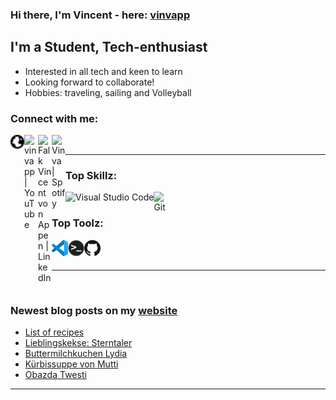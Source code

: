 ### Hi there, I'm Vincent - here: [vinvapp][website] 

## I'm a Student, Tech-enthusiast

- Interested in all tech and keen to learn
- Looking forward to collaborate!
- Hobbies: traveling, sailing and Volleyball

### Connect with me:

[<img align="left" alt="vinvapp.github.io" width="22px" src="https://raw.githubusercontent.com/iconic/open-iconic/master/svg/globe.svg" />][website]
[<img align="left" alt="vinvapp | YouTube" width="22px" src="https://cdn.jsdelivr.net/npm/simple-icons@v3/icons/youtube.svg" target="_blank" />][youtube]
[<img align="left" alt="Falk Vincent von Appen | LinkedIn" width="22px" src="https://cdn.jsdelivr.net/npm/simple-icons@v3/icons/linkedin.svg" />][linkedin]
[<img align="left" alt="Vinva | Spotify" width="22px" src="https://cdn.jsdelivr.net/npm/simple-icons@v3/icons/spotify.svg" />][spotify]

<!-- THis is interesting to test at some point:)-->
<!-- https://www.stefanjudis.com/notes/how-to-define-dark-light-mode-images-in-github-markdown/)-->
<!--![spotify]("https://cdn.jsdelivr.net/npm/simple-icons@v3/icons/spotify.svg"#gh-dark-mode-only)-->
<!--[<img align="left" alt="Vincent von Appen | Instagram" width="22px" src="https://cdn.jsdelivr.net/npm/simple-icons@v3/icons/instagram.svg" />][instagram]  -->
<!--[<img align="left" alt="vincent.vonapp | Facebook" width="22px" src="https://cdn.jsdelivr.net/npm/simple-icons@v3/icons/facebook.svg" />][facebook] -->

<br />

---

### Top Skillz:

[<img align="left" alt="Visual Studio Code" height="26px" src="https://www.python.org/static/community_logos/python-logo-generic.svg" />][linkedin]
[<img align="left" alt="Git" width="26px" src="https://git-scm.com/images/logos/downloads/Git-Icon-1788C.png" />][linkedin]


<br />

### Top Toolz:

[<img align="left" alt="Visual Studio Code" width="26px" src="https://raw.githubusercontent.com/github/explore/80688e429a7d4ef2fca1e82350fe8e3517d3494d/topics/visual-studio-code/visual-studio-code.png" />][linkedin]
[<img align="left" alt="Terminal" width="26px" src="https://raw.githubusercontent.com/github/explore/80688e429a7d4ef2fca1e82350fe8e3517d3494d/topics/terminal/terminal.png" />][linkedin]
[<img align="left" alt="GitHub" width="26px" src="https://raw.githubusercontent.com/github/explore/78df643247d429f6cc873026c0622819ad797942/topics/github/github.png" />][linkedin]

<br />
<br />

---

<br />

### Newest blog posts on my [website][website]


<!-- BLOG-POST-LIST:START -->
- [List of recipes](https://vinvapp.github.io/recipe/3000/03/01/List_of_recipes.html)
- [Lieblingskekse: Sterntaler](https://vinvapp.github.io/recipe/2023/12/12/Lieblingskekse.html)
- [Buttermilchkuchen Lydia](https://vinvapp.github.io/recipe/2023/11/04/Buttermilchkuchen-Lydia.html)
- [Kürbissuppe von Mutti](https://vinvapp.github.io/recipe/2023/11/02/K%C3%BCrbissuppe-Mutti.html)
- [Obazda Twesti](https://vinvapp.github.io/recipe/2023/11/02/Obazda-Twesti.html)
<!-- BLOG-POST-LIST:END -->


---



<!-- Internal links -->
[website]: https://vinvapp.github.io/
[youtube]: https://www.youtube.com/channel/UCZqW9Q3okXu4g8jmCrO52mg
[gorpoductions]: https://www.youtube.com/user/GoProductionsHH
[instagram]: https://instagram.com/vincentvonappen/
[linkedin]: https://www.linkedin.com/in/falk-vincent-von-appen/
[spotify]: https://open.spotify.com/user/qrbpgaw7yhw7hdet90c8i9q19?si=32d4f6aea77c4b90
[facebook]: https://www.facebook.com/vincent.vonapp

<!-- Sources -->
[inspiration]: https://raw.githubusercontent.com/codeSTACKr/codeSTACKr/
[workflow]: https://github.com/gautamkrishnar/blog-post-workflow
